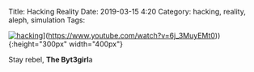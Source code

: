 Title: Hacking Reality
Date: 2019-03-15 4:20 
Category: hacking, reality, aleph, simulation
Tags: 


[![hacking](./cyberpunk/h1.png)]([https://www.youtube.com/watch?v=6j_3MuyEMt0)](https://www.youtube.com/watch?v=6j_3MuyEMt0)){:height="300px" width="400px"}


Stay rebel,
**The Byt3girl**a